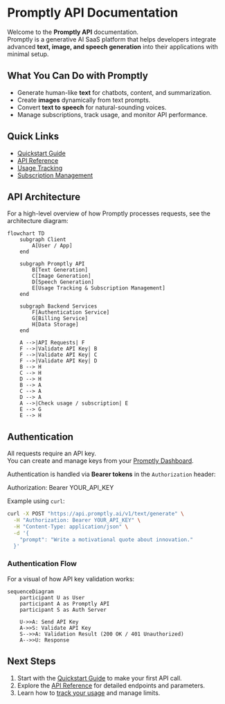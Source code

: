 # Promptly API Documentation

Welcome to the **Promptly API** documentation.  
Promptly is a generative AI SaaS platform that helps developers integrate advanced **text, image, and speech generation** into their applications with minimal setup.

## What You Can Do with Promptly
- Generate human-like **text** for chatbots, content, and summarization.
- Create **images** dynamically from text prompts.
- Convert **text to speech** for natural-sounding voices.
- Manage subscriptions, track usage, and monitor API performance.

## Quick Links
- [Quickstart Guide](quickstart.md)
- [API Reference](reference/text-generation.md)
- [Usage Tracking](usage-tracking.md)
- [Subscription Management](reference/subscriptions.md)

## API Architecture

For a high-level overview of how Promptly processes requests, see the architecture diagram:


```mermaid
flowchart TD
    subgraph Client
        A[User / App]
    end

    subgraph Promptly API
        B[Text Generation]
        C[Image Generation]
        D[Speech Generation]
        E[Usage Tracking & Subscription Management]
    end

    subgraph Backend Services
        F[Authentication Service]
        G[Billing Service]
        H[Data Storage]
    end

    A -->|API Requests| F
    F -->|Validate API Key| B
    F -->|Validate API Key| C
    F -->|Validate API Key| D
    B --> H
    C --> H
    D --> H
    B --> A
    C --> A
    D --> A
    A -->|Check usage / subscription| E
    E --> G
    E --> H
```

## Authentication

All requests require an API key.  
You can create and manage keys from your [Promptly Dashboard](https://dashboard.promptly.ai).

Authentication is handled via **Bearer tokens** in the `Authorization` header:

Authorization: Bearer YOUR_API_KEY

Example using `curl`:

```bash
curl -X POST "https://api.promptly.ai/v1/text/generate" \
  -H "Authorization: Bearer YOUR_API_KEY" \
  -H "Content-Type: application/json" \
  -d '{
    "prompt": "Write a motivational quote about innovation."
  }'
```
### Authentication Flow

For a visual of how API key validation works:

```mermaid
sequenceDiagram
    participant U as User
    participant A as Promptly API
    participant S as Auth Server

    U->>A: Send API Key
    A->>S: Validate API Key
    S-->>A: Validation Result (200 OK / 401 Unauthorized)
    A-->>U: Response
```

## Next Steps

1. Start with the [Quickstart Guide](quickstart.md) to make your first API call.  
2. Explore the [API Reference](reference/text-generation.md) for detailed endpoints and parameters.  
3. Learn how to [track your usage](usage-tracking.md) and manage limits.
